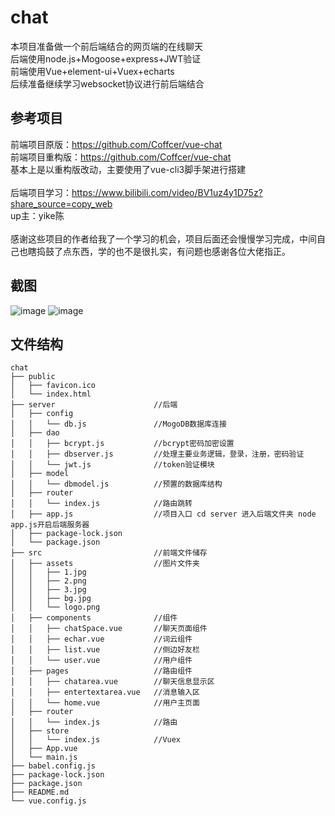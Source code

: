 # chat
本项目准备做一个前后端结合的网页端的在线聊天<br>
后端使用node.js+Mogoose+express+JWT验证<br>
前端使用Vue+element-ui+Vuex+echarts<br>
后续准备继续学习websocket协议进行前后端结合<br>

## 参考项目
前端项目原版：https://github.com/Coffcer/vue-chat <br>
前端项目重构版：https://github.com/Coffcer/vue-chat <br>
基本上是以重构版改动，主要使用了vue-cli3脚手架进行搭建 <br>
<br>
后端项目学习：https://www.bilibili.com/video/BV1uz4y1D75z?share_source=copy_web <br>
up主：yike陈 <br>
<br>
感谢这些项目的作者给我了一个学习的机会，项目后面还会慢慢学习完成，中间自己也瞎捣鼓了点东西，学的也不是很扎实，有问题也感谢各位大佬指正。
## 截图
![image](https://user-images.githubusercontent.com/93251384/147757434-70233bae-a14b-4dd8-abc1-2a38efa4d07c.png)
![image](https://user-images.githubusercontent.com/93251384/147757503-9b2cb689-d090-40b7-8079-e4b3f8427a60.png)

## 文件结构
```
chat
├── public
│   ├── favicon.ico
│   └── index.html
├── server                      //后端
│   ├── config                  
│   │   └── db.js               //MogoDB数据库连接
│   ├── dao
│   │   ├── bcrypt.js           //bcrypt密码加密设置
│   │   ├── dbserver.js         //处理主要业务逻辑，登录，注册，密码验证
│   │   └── jwt.js              //token验证模块
│   ├── model
│   │   └── dbmodel.js          //预置的数据库结构
│   ├── router
│   │   └── index.js            //路由跳转
│   ├── app.js                  //项目入口 cd server 进入后端文件夹 node app.js开启后端服务器
│   ├── package-lock.json
│   └── package.json
├── src                         //前端文件储存
│   ├── assets                  //图片文件夹
│   │   ├── 1.jpg
│   │   ├── 2.png
│   │   ├── 3.jpg
│   │   ├── bg.jpg
│   │   └── logo.png
│   ├── components              //组件
│   │   ├── chatSpace.vue       //聊天页面组件
│   │   ├── echar.vue           //词云组件
│   │   ├── list.vue            //侧边好友栏
│   │   └── user.vue            //用户组件
│   ├── pages                   //路由组件
│   │   ├── chatarea.vue        //聊天信息显示区
│   │   ├── entertextarea.vue   //消息输入区
│   │   └── home.vue            //用户主页面
│   ├── router                  
│   │   └── index.js            //路由
│   ├── store
│   │   └── index.js            //Vuex
│   ├── App.vue
│   └── main.js
├── babel.config.js
├── package-lock.json
├── package.json
├── README.md
└── vue.config.js
```
